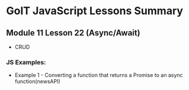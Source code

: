 # GoIT JavaScript Lessons Summary

## Module 11 Lesson 22 (Async/Await)

- CRUD

### JS Examples:

- Example 1 - Converting a function that returns a Promise to an async function(newsAPI)
